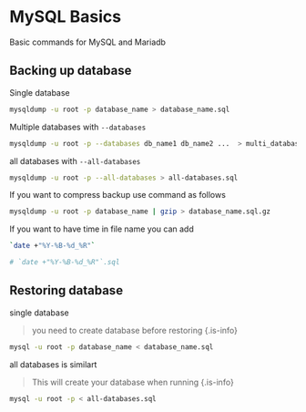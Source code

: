 # MySQL Basics

Basic commands for MySQL and Mariadb

## Backing up database

Single database

```bash
mysqldump -u root -p database_name > database_name.sql
```

Multiple databases with `--databases`

```bash
mysqldump -u root -p --databases db_name1 db_name2 ...  > multi_database.sql
```

all databases with `--all-databases`

```bash
mysqldump -u root -p --all-databases > all-databases.sql
```

If you want to compress backup use command as follows


```bash
mysqldump -u root -p database_name | gzip > database_name.sql.gz
```

If you want to have time in file name you can add

```bash
`date +"%Y-%B-%d_%R"`

# `date +"%Y-%B-%d_%R"`.sql
```

## Restoring database

single database

> you need to create database before restoring
{.is-info}


```bash
mysql -u root -p database_name < database_name.sql
```

all databases is similart

> This will create your database when running
{.is-info}


```bash
mysql -u root -p < all-databases.sql
```
